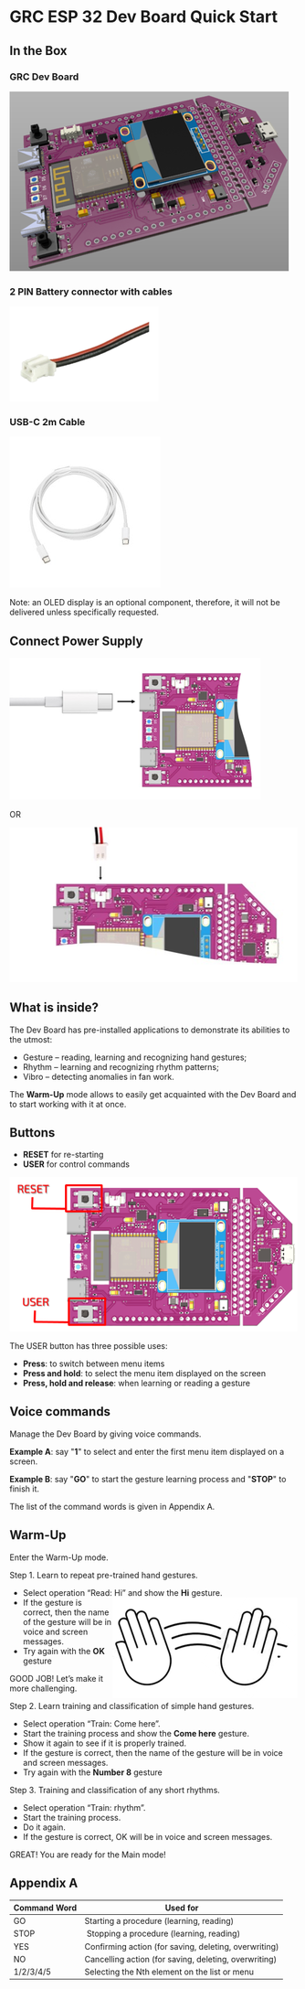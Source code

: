 # GRC ESP 32 Dev Board Quick Start
 
## In the Box

### GRC Dev Board

<img src="media/DevBoard_Concept_Design.png">

### 2 PIN Battery connector with cables

<img src="media/cable1.png">

### USB-C 2m Cable

<img src="media/usb cable.jpg">

Note: an OLED display is an optional component, therefore, it will not be delivered unless specifically requested.

## Connect Power Supply

<img src="media/board usb.png">

OR

<img src="media/board power.jpg">

## What is inside?

The Dev Board has pre-installed applications to demonstrate its abilities to the utmost:
* Gesture – reading, learning and recognizing hand gestures;
* Rhythm – learning and recognizing rhythm patterns;
* Vibro – detecting anomalies in fan work.

The **Warm-Up** mode allows to easily get acquainted with the Dev Board and to start working with it at once.

## Buttons 

* **RESET** for re-starting
* **USER** for control commands
<img src="media/buttons.png">

The USER button has three possible uses:
* **Press**: to switch between menu items
* **Press and hold**: to select the menu item displayed on the screen
* **Press, hold and release**: when learning or reading a gesture

## Voice commands

Manage the Dev Board by giving voice commands.

**Example A**: say "**1**" to select and enter the first menu item displayed on a screen.

**Example B**: say "**GO**" to start the gesture learning process and "**STOP**" to finish it.

The list of the command words is given in Appendix A.

## Warm-Up

Enter the Warm-Up mode.

Step 1. Learn to repeat pre-trained hand gestures.
* Select operation “Read: Hi” and show the **Hi** gesture. <img src="media/hi_gesture.png" align="right">
* If the gesture is correct, then the name of the gesture will be in voice and screen messages.
* Try again with the **OK** gesture

GOOD JOB! Let’s make it more challenging.

Step 2. Learn training and classification of simple hand gestures.

* Select operation “Train: Come here”.
* Start the training process and show the **Come here** gesture.
* Show it again to see if it is properly trained.
* If the gesture is correct, then the name of the gesture will be in voice and screen messages.
* Try again with the **Number 8** gesture

Step 3. Training and classification of any short rhythms.
* Select operation “Train: rhythm”.
* Start the training process.
* Do it again.
* If the gesture is correct, OK will be in voice and screen messages.
 
GREAT! You are ready for the Main mode!


## Appendix A

| Command Word​ | Used for​ |
| --- | --- |
| GO​ |	Starting a procedure (learning, reading)​ |
| STOP |​ Stopping a procedure (learning, reading)​ |
| YES​ | Confirming action (for saving, deleting, overwriting)​ |
| NO​ | Cancelling action (for saving, deleting, overwriting)​ |
| 1/2/3/4/5 | Selecting the Nth element on the list or menu​ |se
